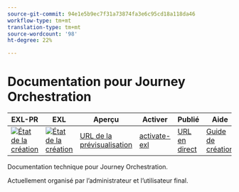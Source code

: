 ```yaml
---
source-git-commit: 94e1e5b9ec7f31a73874fa3e6c95cd18a118da46
workflow-type: tm+mt
translation-type: tm+mt
source-wordcount: '98'
ht-degree: 22%

---
```

# Documentation pour Journey Orchestration

| EXL-PR | EXL | Aperçu | Activer | Publié | Aide |
|--- |--- |--- |--- |--- |--- |
| [![État de la création](https://docs.ci.corp.adobe.com/view/exl-pr/job/journeys.en_pr-exl/badge/icon)](https://docs.ci.corp.adobe.com/view/exl-pr/job/journeys.en_pr-exl/lastBuild/) | [![État de la création](https://docs.ci.corp.adobe.com/view/exl-pr/job/journeys.en_exl/lastBuild/badge/icon)](https://docs.ci.corp.adobe.com/view/exl-pr/job/journeys.en_exl/lastBuild/lastBuild) | [URL de la prévisualisation](https://experienceleague.corp.adobe.com/docs/journeys/using/journey-orchestration-home.html?lang=en) | [activate-exl](https://docs.ci.corp.adobe.com/job/activate-exl/build/) | [URL en direct](https://experienceleague.adobe.com/docs/journeys/using/journey-orchestration-home.html?lang=en) | [Guide de création](https://experienceleague.adobe.com/docs/authoring-guide-exl/using/home.html?lang=en) |

Documentation technique pour Journey Orchestration.

Actuellement organisé par l’administrateur et l’utilisateur final.
